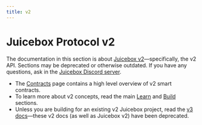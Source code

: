 ```yaml
---
title: v2
---
```


# Juicebox Protocol v2

The documentation in this section is about [Juicebox v2](https://github.com/jbx-protocol/juice-contracts-v2)—specifically, the v2 API. Sections may be deprecated or otherwise outdated. If you have any questions, ask in the [Juicebox Discord server](https://discord.gg/juicebox).

- The [Contracts](/v4/deprecated/v2/contracts/) page contains a high level overview of v2 smart contracts.
- To learn more about v2 concepts, read the main [Learn](/dev/learn/overview) and [Build](/dev/build/getting-started) sections.
- Unless you are building for an existing v2 Juicebox project, read the [v3 docs](/dev/api/contracts/)—these v2 docs (as well as Juicebox v2) have been deprecated.
